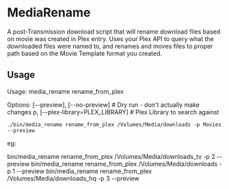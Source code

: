 # MediaRename

A post-Transmission download script that will rename download files based on 
movie was created in Plex entry. Uses your Plex API to query what the 
downloaded files were named to, and renames and moves files to proper
path based on the Movie Template format you created.

## Usage

Usage:
  media_rename rename_from_plex <path>

Options:
      [--preview], [--no-preview]   # Dry run - don't actually make changes
  p, [--plex-library=PLEX_LIBRARY]  # Plex Library to search against

    ./bin/media_rename rename_from_plex /Volumes/Media/downloads -p Movies --preview



eg:

bin/media_rename rename_from_plex /Volumes/Media/downloads_tv -p 2 --preview
bin/media_rename rename_from_plex /Volumes/Media/downloads -p 1 --preview
bin/media_rename rename_from_plex /Volumes/Media/downloads_hq -p 3 --preview